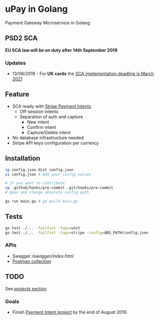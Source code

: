 # uPay in Golang

Payment Gateway Microservice in Golang

## PSD2 SCA

**EU SCA law will be on duty after 14th September 2019**

### Updates
 
- 13/08/2019 - For **UK cards** the [SCA implementation deadline is March 2021](https://www.fca.org.uk/news/press-releases/fca-agrees-plan-phased-implementation-strong-customer-authentication)

## Feature

- SCA ready with [Stripe Payment Intents](https://stripe.com/docs/payments/payment-intents)
    - Off-session intents
    - Separation of auth and capture
        - New intent
        - Confirm intent
        - Capture/Delete intent
- No database infrastructure needed
- Stripe API keys configuration per currency

## Installation

```bash
cp config.json.dist config.json
vi config.json # Add your config values

# If you want to contribute
cp .github/hooks/pre-commit .git/hooks/pre-commit
# Open and change absolute config path

go run main.go # go build main.go
```

## Tests

```bash
go test ./... -failfast -tags=unit
go test ./... -failfast -tags=stripe -config=ABS_PATH/config.json
```

### APIs

- Swagger */swagger/index.html*
- [Postman collection](https://www.getpostman.com/collections/08908d8ba23942d002f6)

## TODO

See [*projects* section](https://github.com/lelledaniele/upaygo/projects)

### Goals

- Finish [Payment Intent project](https://github.com/lelledaniele/upaygo/projects/1) by the end of August 2019.
